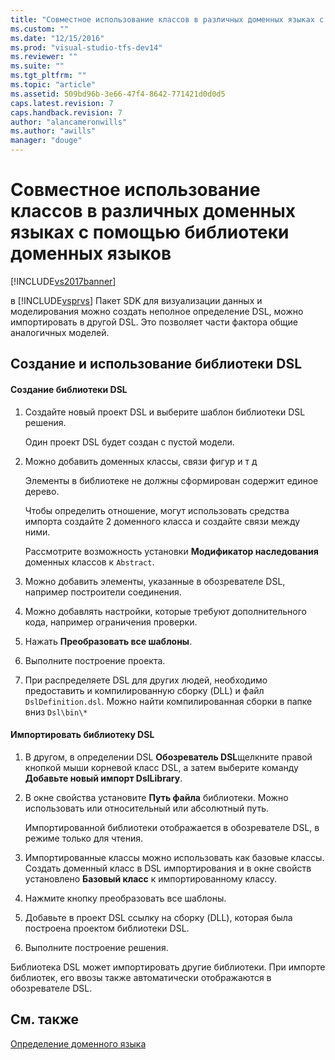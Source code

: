```yaml
---
title: "Совместное использование классов в различных доменных языках с помощью библиотеки доменных языков | Microsoft Docs"
ms.custom: ""
ms.date: "12/15/2016"
ms.prod: "visual-studio-tfs-dev14"
ms.reviewer: ""
ms.suite: ""
ms.tgt_pltfrm: ""
ms.topic: "article"
ms.assetid: 509bd96b-3e66-47f4-8642-771421d0d0d5
caps.latest.revision: 7
caps.handback.revision: 7
author: "alancameronwills"
ms.author: "awills"
manager: "douge"
---
```

# Совместное использование классов в различных доменных языках с помощью библиотеки доменных языков
[!INCLUDE[vs2017banner](../code-quality/includes/vs2017banner.md)]

в [!INCLUDE[vsprvs](../code-quality/includes/vsprvs_md.md)] Пакет SDK для визуализации данных и моделирования можно создать неполное определение DSL, можно импортировать в другой DSL.  Это позволяет части фактора общие аналогичных моделей.  
  
## Создание и использование библиотеки DSL  
  
#### Создание библиотеки DSL  
  
1.  Создайте новый проект DSL и выберите шаблон библиотеки DSL решения.  
  
     Один проект DSL будет создан с пустой модели.  
  
2.  Можно добавить доменных классы, связи фигур и т д  
  
     Элементы в библиотеке не должны сформирован содержит единое дерево.  
  
     Чтобы определить отношение, могут использовать средства импорта создайте 2 доменного класса и создайте связи между ними.  
  
     Рассмотрите возможность установки **Модификатор наследования** доменных классов к  `Abstract`.  
  
3.  Можно добавить элементы, указанные в обозревателе DSL, например построители соединения.  
  
4.  Можно добавлять настройки, которые требуют дополнительного кода, например ограничения проверки.  
  
5.  Нажать **Преобразовать все шаблоны**.  
  
6.  Выполните построение проекта.  
  
7.  При распределяете DSL для других людей, необходимо предоставить и компилированную сборку \(DLL\) и файл `DslDefinition.dsl`.  Можно найти компилированная сборки в папке вниз `Dsl\bin\*`  
  
#### Импортировать библиотеку DSL  
  
1.  В другом, в определении DSL **Обозреватель DSL**щелкните правой кнопкой мыши корневой класс DSL, а затем выберите команду  **Добавьте новый импорт DslLibrary**.  
  
2.  В окне свойства установите **Путь файла** библиотеки.  Можно использовать или относительный или абсолютный путь.  
  
     Импортированной библиотеки отображается в обозревателе DSL, в режиме только для чтения.  
  
3.  Импортированные классы можно использовать как базовые классы.  Создать доменный класс в DSL импортирования и в окне свойств установлено **Базовый класс** к импортированному классу.  
  
4.  Нажмите кнопку преобразовать все шаблоны.  
  
5.  Добавьте в проект DSL ссылку на сборку \(DLL\), которая была построена проектом библиотеки DSL.  
  
6.  Выполните построение решения.  
  
 Библиотека DSL может импортировать другие библиотеки.  При импорте библиотек, его ввозы также автоматически отображаются в обозревателе DSL.  
  
## См. также  
 [Определение доменного языка](../modeling/how-to-define-a-domain-specific-language.md)